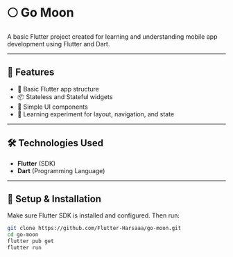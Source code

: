 # 🌕 Go Moon

A basic Flutter project created for learning and understanding mobile app development using Flutter and Dart.

---

## 📱 Features

- 🧪 Basic Flutter app structure  
- 📦 Stateless and Stateful widgets  
- 🎨 Simple UI components  
- 🧠 Learning experiment for layout, navigation, and state  

---

## 🛠️ Technologies Used

- **Flutter** (SDK)  
- **Dart** (Programming Language)  

---

## 🚧 Setup & Installation

Make sure Flutter SDK is installed and configured. Then run:

```bash
git clone https://github.com/Flutter-Harsaaa/go-moon.git
cd go-moon
flutter pub get
flutter run
